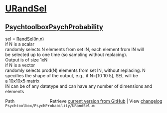 # [URandSel](URandSel)
## [Psychtoolbox](Psychtoolbox)[PsychProbability](PsychProbability)

sel = [RandSel](RandSel)(in,n)  
  if N is a scalar  
    randomly selects N elements from set IN, each element from IN will  
    be selected up to one time (so sampling without replacing).  
    Output is of size 1xN  
  if N is a vector  
    randomly selects prod(N) elements from set IN, without replacing. N  
    specifies the shape of the output, e.g., if N=[10 10 5], SEL will be  
    a 10x10x5 matrix  
  IN can be of any datatype and can have any number of dimensions and  
  elements  




<div class="code_header" style="text-align:right;">
  <span style="float:left;">Path&nbsp;&nbsp;</span> <span class="counter">Retrieve <a href=
  "https://raw.github.com/Psychtoolbox-3/Psychtoolbox-3/beta/Psychtoolbox/PsychProbability/URandSel.m">current version from GitHub</a> | View <a href=
  "https://github.com/Psychtoolbox-3/Psychtoolbox-3/commits/beta/Psychtoolbox/PsychProbability/URandSel.m">changelog</a></span>
</div>
<div class="code">
  <code>Psychtoolbox/PsychProbability/URandSel.m</code>
</div>


